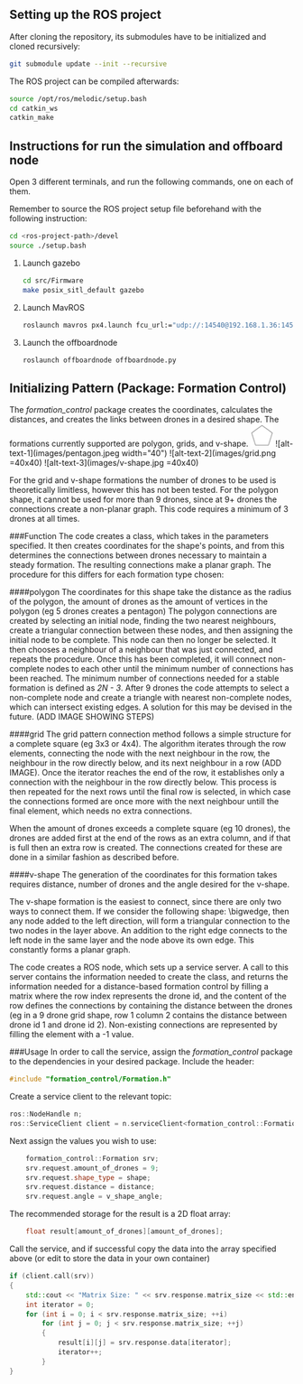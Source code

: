 
## Setting up the ROS project

After cloning the repository, its submodules have to be initialized and cloned
recursively:

```bash
git submodule update --init --recursive
```

The ROS project can be compiled afterwards:

```bash
source /opt/ros/melodic/setup.bash
cd catkin_ws
catkin_make
```


## Instructions for run the simulation and offboard node

Open 3 different terminals, and run the following commands, one on each of them.

Remember to source the ROS project setup file beforehand with the following
instruction:


```bash
cd <ros-project-path>/devel
source ./setup.bash
```

1. Launch gazebo

	```bash
	cd src/Firmware
	make posix_sitl_default gazebo
	```

2. Launch MavROS

	```bash
	roslaunch mavros px4.launch fcu_url:="udp://:14540@192.168.1.36:14557"
	```
3. Launch the offboardnode

	```bash
	roslaunch offboardnode offboardnode.py
	```




## Initializing Pattern (Package: Formation Control)

The *formation_control* package creates the coordinates, calculates the distances, and creates the links between drones in a desired shape. The formations currently supported are polygon, grids, and v-shape.
<img src="images/pentagon.jpeg" width="40">
![alt-text-1](images/pentagon.jpeg width="40") ![alt-text-2](images/grid.png =40x40) ![alt-text-3](images/v-shape.jpg =40x40)

For the grid and v-shape formations the number of drones to be used is theoretically limitless, however this has not been tested. For the polygon shape, it cannot be used for more than 9 drones, since at 9+ drones the connections create a non-planar graph. This code requires a minimum of 3 drones at all times.

###Function
The code creates a class, which takes in the parameters specified. It then creates coordinates for the shape's points, and from this determines the connections between drones necessary to maintain a steady formation. The resulting connections make a planar graph. The procedure for this differs for each formation type chosen:

####polygon
The coordinates for this shape take the distance as the radius of the polygon, the amount of drones as the amount of vertices in the polygon (eg 5 drones creates a pentagon)
The polygon connections are created by selecting an initial node, finding the two nearest neighbours, create a triangular connection between these nodes, and then assigning the initial node to be complete. This node can then no longer be selected. It then chooses a neighbour of a neighbour that was just connected, and repeats the procedure. Once this has been completed, it will connect non-complete nodes to each other until the minimum number of connections has been reached. The minimum number of connections needed for a stable formation is defined as *2N - 3*. After 9 drones the code attempts to select a non-complete node and create a triangle with nearest non-complete nodes, which can intersect existing edges. A solution for this may be devised in the future. (ADD IMAGE SHOWING STEPS)

####grid
The grid pattern connection method follows a simple structure for a complete square (eg 3x3 or 4x4). The algorithm iterates through the row elements, connecting the node with the next neighbour in the row, the neighbour in the row directly below, and its next neighbour in a row (ADD IMAGE). Once the iterator reaches the end of the row, it establishes only a connection with the neighbour in the row directly below. This process is then repeated for the next rows until the final row is selected, in which case the connections formed are once more with the next neighbour untill the final element, which needs no extra connections.

When the amount of drones exceeds a complete square (eg 10 drones), the drones are added first at the end of the rows as an extra column, and if that is full then an extra row is created. The connections created for these are done in a similar fashion as described before.

####v-shape
The generation of the coordinates for this formation takes requires distance, number of drones and the angle desired for the v-shape.

The v-shape formation is the easiest to connect, since there are only two ways to connect them. If we consider the following shape: \bigwedge, then any node added to the left direction, will form a triangular connection to the two nodes in the layer above. An addition to the right edge connects to the left node in the same layer and the node above its own edge. This constantly forms a planar graph.


The code creates a ROS node, which sets up a service server. A call to this server contains the information needed to create the class, and returns the information needed for a distance-based formation control by filling a matrix where the row index represents the drone id, and the content of the row defines the connections by containing the distance between the drones (eg in a 9 drone grid shape, row 1 column 2 contains the distance between drone id 1 and drone id 2). Non-existing connections are represented by filling the element with a -1 value. 

###Usage
In order to call the service, assign the *formation_control* package to the dependencies in your desired package. Include the header:
```cpp
#include "formation_control/Formation.h"
```

Create a service client to the relevant topic: 

```cpp
ros::NodeHandle n;
ros::ServiceClient client = n.serviceClient<formation_control::Formation>("formation_control");
```

Next assign the values you wish to use:
```cpp
	formation_control::Formation srv;
	srv.request.amount_of_drones = 9;
	srv.request.shape_type = shape;
	srv.request.distance = distance;
	srv.request.angle = v_shape_angle;
```
The recommended storage for the result is a 2D float array:

```cpp
	float result[amount_of_drones][amount_of_drones];
```
Call the service, and if successful copy the data into the array specified above (or edit to store the data in your own container)    
```cpp
if (client.call(srv))
{
	std::cout << "Matrix Size: " << srv.response.matrix_size << std::endl;
	int iterator = 0;
	for (int i = 0; i < srv.response.matrix_size; ++i)
		for (int j = 0; j < srv.response.matrix_size; ++j)
		{
			result[i][j] = srv.response.data[iterator];
			iterator++;
		}
}
```
